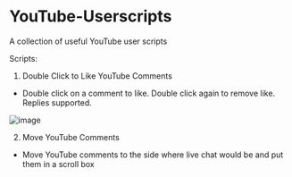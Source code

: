 # YouTube-Userscripts
A collection of useful YouTube user scripts

Scripts:
1. Double Click to Like YouTube Comments
- Double click on a comment to like. Double click again to remove like. Replies supported.

![image](https://github.com/votqanh/YouTube-Userscripts/assets/84301202/eec99724-f83d-418e-bb98-c7cdff6ad3cc)


2. Move YouTube Comments
- Move YouTube comments to the side where live chat would be and put them in a scroll box
